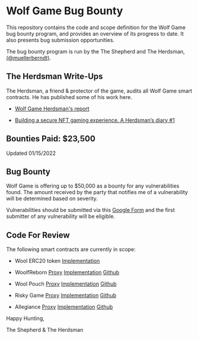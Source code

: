 
# Wolf Game Bug Bounty

This repository contains the code and scope definition for the Wolf Game bug bounty program, and provides an overview of its progress to date. It also presents bug submission opportunities.

The bug bounty program is run by the The Shepherd and The Herdsman, [(@muellerberndt)](https://twitter.com/muellerberndt).

## The Herdsman Write-Ups

The Herdsman, a friend & protector of the game, audits all Wolf Game smart contracts. He has published some of his work here.

- [Wolf Game Herdsman's report](https://muellerberndt.medium.com/wolf-game-herdsmans-report-5802c9d477bd)

- [Building a secure NFT gaming experience. A Herdsman’s diary #1](https://muellerberndt.medium.com/building-a-secure-nft-gaming-experience-a-herdsmans-diary-1-91aab11139dc)

## Bounties Paid: $23,500 
Updated 01/15/2022

## Bug Bounty

Wolf Game is offering up to $50,000 as a bounty for any vulnerabilities found. The amount received by the party that notifies me of a vulnerability will be determined based on severity.

Vulnerabilities should be submitted via this [Google Form](https://docs.google.com/forms/d/e/1FAIpQLSfWr5PxOq5NhFEG8jgPAG8IcTRDyj_X1M-RIwPNg8z6iBM3Kg/viewform) and the first submitter of any vulnerability will be eligible.

## Code For Review

The following smart contracts are currently in scope:

- Wool ERC20 token [Implementation](https://etherscan.io/address/0x8355dbe8b0e275abad27eb843f3eaf3fc855e525#code)

- WoolfReborn [Proxy](https://etherscan.io/address/0x7f36182dee28c45de6072a34d29855bae76dbe2f#code) [Implementation](https://etherscan.io/address/0x6aed9e5dda93b4243e87438790fea310fd182ea1#code) [Github](migration/WoolfReborn.sol)

- Wool Pouch [Proxy](https://etherscan.io/address/0xb76FBBB30e31F2c3BDaA2466CfB1CfE39b220D06#code) [Implementation](https://etherscan.io/address/0x425d27fae9b47e18278b746675002bca8d94e2f0#code) [Github](riskygame/WoolPouch.sol)

- Risky Game [Proxy](https://etherscan.io/address/0x830050A92e1694a2044dD1DDD1395E2CDadA8f2B#code) [Implementation](https://etherscan.io/address/0x867d1ef01122c87b1a5ee07effd06dc9c906f437#code) [Github](riskygame/RiskyGame.sol)

- Allegiance [Proxy](https://etherscan.io/address/0xd3a316d5fa3811553f67d9974e457c37d1c098b8#code) [Implementation](https://etherscan.io/address/0x605e768f4f22fcfb101dea87487d94387ad6e35d#code) [Github](alpha%20game/Allegiance.sol)

Happy Hunting,

The Shepherd & The Herdsman
